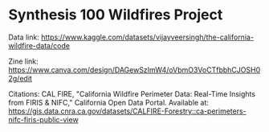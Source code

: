# Synthesis 100 Wildfires Project
Data link: https://www.kaggle.com/datasets/vijayveersingh/the-california-wildfire-data/code

Zine link: https://www.canva.com/design/DAGewSzImW4/oVbmO3VoCTfbbhCJOSH02g/edit

Citations:
CAL FIRE, "California Wildfire Perimeter Data: Real-Time Insights from FIRIS & NIFC," California Open Data Portal. Available at: https://gis.data.cnra.ca.gov/datasets/CALFIRE-Forestry::ca-perimeters-nifc-firis-public-view
